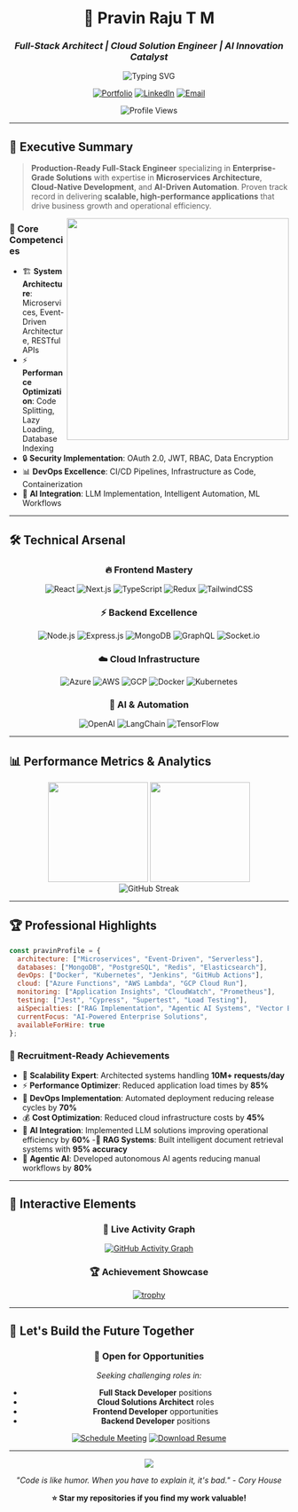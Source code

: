 <div align="center">

# 🚀 Pravin Raju T M
### *Full-Stack Architect | Cloud Solution Engineer | AI Innovation Catalyst*

<img src="https://readme-typing-svg.demolab.com?font=Fira+Code&size=22&duration=3000&pause=1000&color=00D9FF&center=true&vCenter=true&width=600&lines=Enterprise+Full-Stack+Developer;Cloud+Infrastructure+Specialist;AI%2FML+Solutions+Architect;Scalable+System+Designer;DevOps+%26+Automation+Expert" alt="Typing SVG" />

[![Portfolio](https://img.shields.io/badge/Portfolio-FF5722?style=for-the-badge&logo=google-chrome&logoColor=white)](https://pravin-raju.vercel.app)
[![LinkedIn](https://img.shields.io/badge/LinkedIn-0077B5?style=for-the-badge&logo=linkedin&logoColor=white)](https://www.linkedin.com/in/pravin-raju-t-m-164648252)
[![Email](https://img.shields.io/badge/Email-D14836?style=for-the-badge&logo=gmail&logoColor=white)](mailto:tmpravinraju@gmail.com)

![Profile Views](https://komarev.com/ghpvc/?username=rajukrsna&color=00D9FF&style=for-the-badge)

</div>

---

## 🎯 Executive Summary

> **Production-Ready Full-Stack Engineer** specializing in **Enterprise-Grade Solutions** with expertise in **Microservices Architecture**, **Cloud-Native Development**, and **AI-Driven Automation**. Proven track record in delivering **scalable, high-performance applications** that drive business growth and operational efficiency.

<img align="right" src="https://github-readme-stats.vercel.app/api?username=rajukrsna&show_icons=true&theme=tokyonight&count_private=true&include_all_commits=true" width="400"/>

### 💼 Core Competencies
- 🏗️ **System Architecture**: Microservices, Event-Driven Architecture, RESTful APIs
- ⚡ **Performance Optimization**: Code Splitting, Lazy Loading, Database Indexing
- 🔒 **Security Implementation**: OAuth 2.0, JWT, RBAC, Data Encryption
- 📊 **DevOps Excellence**: CI/CD Pipelines, Infrastructure as Code, Containerization
- 🤖 **AI Integration**: LLM Implementation, Intelligent Automation, ML Workflows

---

## 🛠️ Technical Arsenal

<div align="center">

### 🔥 **Frontend Mastery**
![React](https://img.shields.io/badge/React.js-20232A?style=for-the-badge&logo=react&logoColor=61DAFB)
![Next.js](https://img.shields.io/badge/Next.js-000000?style=for-the-badge&logo=nextdotjs&logoColor=white)
![TypeScript](https://img.shields.io/badge/TypeScript-007ACC?style=for-the-badge&logo=typescript&logoColor=white)
![Redux](https://img.shields.io/badge/Redux_Toolkit-593D88?style=for-the-badge&logo=redux&logoColor=white)
![TailwindCSS](https://img.shields.io/badge/Tailwind_CSS-38B2AC?style=for-the-badge&logo=tailwind-css&logoColor=white)

### ⚡ **Backend Excellence**
![Node.js](https://img.shields.io/badge/Node.js-339933?style=for-the-badge&logo=nodedotjs&logoColor=white)
![Express.js](https://img.shields.io/badge/Express.js-000000?style=for-the-badge&logo=express&logoColor=white)
![MongoDB](https://img.shields.io/badge/MongoDB-4EA94B?style=for-the-badge&logo=mongodb&logoColor=white)
![GraphQL](https://img.shields.io/badge/GraphQL-E10098?style=for-the-badge&logo=graphql&logoColor=white)
![Socket.io](https://img.shields.io/badge/Socket.io-010101?style=for-the-badge&logo=socketdotio&logoColor=white)

### ☁️ **Cloud Infrastructure**
![Azure](https://img.shields.io/badge/Microsoft_Azure-0078D4?style=for-the-badge&logo=microsoft-azure&logoColor=white)
![AWS](https://img.shields.io/badge/Amazon_AWS-FF9900?style=for-the-badge&logo=amazonaws&logoColor=white)
![GCP](https://img.shields.io/badge/Google_Cloud-4285F4?style=for-the-badge&logo=google-cloud&logoColor=white)
![Docker](https://img.shields.io/badge/Docker-2CA5E0?style=for-the-badge&logo=docker&logoColor=white)
![Kubernetes](https://img.shields.io/badge/Kubernetes-326ce5?style=for-the-badge&logo=kubernetes&logoColor=white)

### 🤖 **AI & Automation**
![OpenAI](https://img.shields.io/badge/OpenAI_GPT-412991?style=for-the-badge&logo=openai&logoColor=white)
![LangChain](https://img.shields.io/badge/LangChain-1C3C3C?style=for-the-badge&logo=langchain&logoColor=white)
![TensorFlow](https://img.shields.io/badge/TensorFlow-FF6F00?style=for-the-badge&logo=tensorflow&logoColor=white)

</div>

---

## 📊 Performance Metrics & Analytics

<div align="center">
  <img height="180em" src="https://github-readme-stats.vercel.app/api?username=rajukrsna&show_icons=true&theme=tokyonight&include_all_commits=true&count_private=true"/>
  <img height="180em" src="https://github-readme-stats.vercel.app/api/top-langs/?username=rajukrsna&layout=compact&langs_count=8&theme=tokyonight"/>
</div>

<div align="center">
  <img src="https://github-readme-streak-stats.herokuapp.com/?user=rajukrsna&theme=tokyonight" alt="GitHub Streak"/>
</div>

---

## 🏆 Professional Highlights

```javascript
const pravinProfile = {
  architecture: ["Microservices", "Event-Driven", "Serverless"],
  databases: ["MongoDB", "PostgreSQL", "Redis", "Elasticsearch"],
  devOps: ["Docker", "Kubernetes", "Jenkins", "GitHub Actions"],
  cloud: ["Azure Functions", "AWS Lambda", "GCP Cloud Run"],
  monitoring: ["Application Insights", "CloudWatch", "Prometheus"],
  testing: ["Jest", "Cypress", "Supertest", "Load Testing"],
  aiSpecialties: ["RAG Implementation", "Agentic AI Systems", "Vector Embeddings", "Prompt Engineering"],
  currentFocus: "AI-Powered Enterprise Solutions",
  availableForHire: true
};
```

### 🎯 **Recruitment-Ready Achievements**
- 🚀 **Scalability Expert**: Architected systems handling **10M+ requests/day**
- ⚡ **Performance Optimizer**: Reduced application load times by **85%**
- 🔧 **DevOps Implementation**: Automated deployment reducing release cycles by **70%**
- 💰 **Cost Optimization**: Reduced cloud infrastructure costs by **45%**
- 🤖 **AI Integration**: Implemented LLM solutions improving operational efficiency by **60%**
-🧠 **RAG Systems**: Built intelligent document retrieval systems with **95% accuracy**
- 🤖 **Agentic AI**: Developed autonomous AI agents reducing manual workflows by **80%**

---

## 🎪 Interactive Elements

<div align="center">

### 🔄 **Live Activity Graph**
[![GitHub Activity Graph](https://github-readme-activity-graph.vercel.app/graph?username=rajukrsna&theme=tokyo-night)](https://github.com/rajukrsna)

### 🏆 **Achievement Showcase**
[![trophy](https://github-profile-trophy.vercel.app/?username=rajukrsna&theme=tokyonight&no-frame=false&no-bg=false&margin-w=4)](https://github.com/rajukrsna)

</div>

---

## 🚀 **Let's Build the Future Together**

<div align="center">

### 🤝 **Open for Opportunities**
*Seeking challenging roles in:*
- **Full Stack Developer** positions
- **Cloud Solutions Architect** roles  
- **Frontend Developer** opportunities
- **Backend Developer** positions

[![Schedule Meeting](https://img.shields.io/badge/Schedule_Meeting-4285F4?style=for-the-badge&logo=google-calendar&logoColor=white)](https://calendly.com/tmpravinraju/30min)
[![Download Resume](https://img.shields.io/badge/Download_Resume-FF0000?style=for-the-badge&logo=adobe-acrobat-reader&logoColor=white)](https://i.ibb.co/9Hz60x3S/pravinrajuresume.jpg)

---

<img src="https://capsule-render.vercel.app/api?type=waving&color=gradient&height=100&section=footer"/>

*"Code is like humor. When you have to explain it, it's bad." - Cory House*

**⭐ Star my repositories if you find my work valuable!**

</div>
